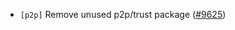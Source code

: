 - `[p2p]` Remove unused p2p/trust package
  ([#9625](https://github.com/tendermint/tendermint/issues/9625))